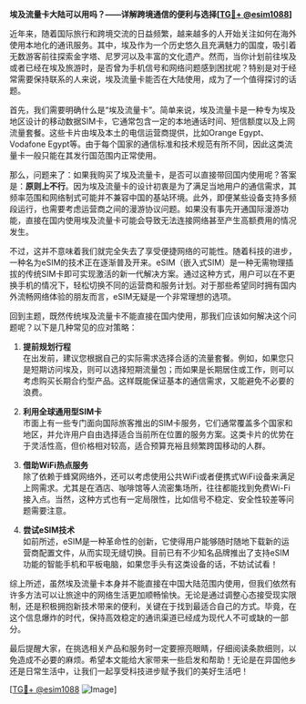 **埃及流量卡大陆可以用吗？——详解跨境通信的便利与选择[[TG💪+ @esim1088](https://t.me/s/esim1088)]**

近年来，随着国际旅行和跨境交流的日益频繁，越来越多的人开始关注如何在海外使用本地化的通讯服务。其中，埃及作为一个历史悠久且充满魅力的国度，吸引着无数游客前往探索金字塔、尼罗河以及丰富的文化遗产。然而，当你计划前往埃及或者已经在埃及旅游时，是否曾为手机信号和网络问题感到困扰呢？特别是对于经常需要保持联系的人来说，埃及流量卡能否在大陆使用，成为了一个值得探讨的话题。

首先，我们需要明确什么是“埃及流量卡”。简单来说，埃及流量卡是一种专为埃及地区设计的移动数据SIM卡，它通常包含一定的本地通话时间、短信额度以及上网流量套餐。这些卡片由埃及本土的电信运营商提供，比如Orange Egypt、Vodafone Egypt等。由于每个国家的通信标准和技术规范有所不同，因此这类流量卡一般只能在其发行国范围内正常使用。

那么，问题来了：如果我购买了埃及流量卡，是否可以直接带回国内使用呢？答案是：**原则上不行**。因为埃及流量卡的设计初衷是为了满足当地用户的通信需求，其频率范围和网络制式可能并不兼容中国的基站环境。此外，即便某些设备支持多频段运行，也需要考虑运营商之间的漫游协议问题。如果没有事先开通国际漫游功能，直接在国内使用埃及流量卡可能会导致无法连接网络甚至产生高额费用的情况发生。

不过，这并不意味着我们就完全失去了享受便捷网络的可能性。随着科技的进步，一种名为eSIM的技术正在逐渐普及开来。eSIM（嵌入式SIM）是一种无需物理插拔的传统SIM卡即可实现激活的新一代解决方案。通过这种方式，用户可以在不更换手机的情况下，轻松切换不同的运营商和服务计划。对于那些希望同时拥有国内外流畅网络体验的朋友而言，eSIM无疑是一个非常理想的选项。

回到主题，既然传统埃及流量卡不能直接在国内使用，那我们应该如何解决这个问题呢？以下是几种常见的应对策略：

1. **提前规划行程**  
在出发前，建议您根据自己的实际需求选择合适的流量套餐。例如，如果您只是短期访问埃及，则可以选择短期流量包；而如果是长期居住或工作，则可以考虑购买长期合约型产品。这样既能保证基本的通信需求，又能避免不必要的浪费。

2. **利用全球通用型SIM卡**  
市面上有一些专门面向国际旅客推出的SIM卡服务，它们通常覆盖多个国家和地区，并允许用户自由选择适合当前所在位置的服务方案。这类卡片的优势在于灵活性高，但价格相对较高，适合预算充裕且频繁跨国移动的人群。

3. **借助WiFi热点服务**  
除了依赖于蜂窝网络外，还可以考虑使用公共WiFi或者便携式WiFi设备来满足上网需求。尤其是在酒店、咖啡馆等人流密集场所，往往都能找到免费Wi-Fi接入点。当然，这种方式也有一定局限性，比如信号不稳定、安全性较差等问题需要注意。

4. **尝试eSIM技术**  
如前所述，eSIM是一种革命性的创新，它使得用户能够随时随地下载新的运营商配置文件，从而实现无缝切换。目前已有不少知名品牌推出了支持eSIM功能的智能手机和平板电脑，如果您手头有这类设备的话，不妨试试看！

综上所述，虽然埃及流量卡本身并不能直接在中国大陆范围内使用，但我们依然有许多方法可以让旅途中的网络生活更加顺畅愉快。无论是通过调整心态接受现实限制，还是积极拥抱新技术带来的便利，关键在于找到最适合自己的方式。毕竟，在这个信息爆炸的时代，保持高效稳定的通讯渠道已经成为现代人不可或缺的一部分。

最后提醒大家，在挑选相关产品和服务时一定要擦亮眼睛，仔细阅读条款细则，以免造成不必要的麻烦。希望本文能给大家带来一些启发和帮助！无论是在异国他乡还是日常生活中，让我们一起享受科技进步赋予我们的美好生活吧！

[[TG💪+ @esim1088](https://t.me/s/esim1088) ![Image](https://i.postimg.cc/4NQfJmqS/Snipaste-2025-05-13-00-14-12.png)]